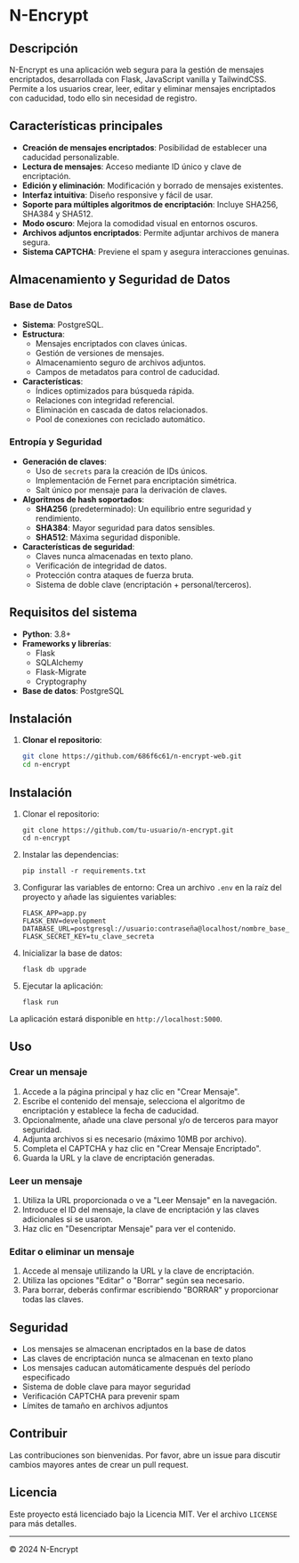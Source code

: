 # N-Encrypt

## Descripción
N-Encrypt es una aplicación web segura para la gestión de mensajes encriptados, desarrollada con Flask, JavaScript vanilla y TailwindCSS. Permite a los usuarios crear, leer, editar y eliminar mensajes encriptados con caducidad, todo ello sin necesidad de registro.

## Características principales
- **Creación de mensajes encriptados**: Posibilidad de establecer una caducidad personalizable.
- **Lectura de mensajes**: Acceso mediante ID único y clave de encriptación.
- **Edición y eliminación**: Modificación y borrado de mensajes existentes.
- **Interfaz intuitiva**: Diseño responsive y fácil de usar.
- **Soporte para múltiples algoritmos de encriptación**: Incluye SHA256, SHA384 y SHA512.
- **Modo oscuro**: Mejora la comodidad visual en entornos oscuros.
- **Archivos adjuntos encriptados**: Permite adjuntar archivos de manera segura.
- **Sistema CAPTCHA**: Previene el spam y asegura interacciones genuinas.

## Almacenamiento y Seguridad de Datos

### Base de Datos
- **Sistema**: PostgreSQL.
- **Estructura**:
  - Mensajes encriptados con claves únicas.
  - Gestión de versiones de mensajes.
  - Almacenamiento seguro de archivos adjuntos.
  - Campos de metadatos para control de caducidad.
- **Características**:
  - Índices optimizados para búsqueda rápida.
  - Relaciones con integridad referencial.
  - Eliminación en cascada de datos relacionados.
  - Pool de conexiones con reciclado automático.

### Entropía y Seguridad
- **Generación de claves**:
  - Uso de `secrets` para la creación de IDs únicos.
  - Implementación de Fernet para encriptación simétrica.
  - Salt único por mensaje para la derivación de claves.
- **Algoritmos de hash soportados**:
  - **SHA256** (predeterminado): Un equilibrio entre seguridad y rendimiento.
  - **SHA384**: Mayor seguridad para datos sensibles.
  - **SHA512**: Máxima seguridad disponible.
- **Características de seguridad**:
  - Claves nunca almacenadas en texto plano.
  - Verificación de integridad de datos.
  - Protección contra ataques de fuerza bruta.
  - Sistema de doble clave (encriptación + personal/terceros).

## Requisitos del sistema
- **Python**: 3.8+
- **Frameworks y librerías**:
  - Flask
  - SQLAlchemy
  - Flask-Migrate
  - Cryptography
- **Base de datos**: PostgreSQL

## Instalación

1. **Clonar el repositorio**:
   ```bash
   git clone https://github.com/686f6c61/n-encrypt-web.git
   cd n-encrypt


## Instalación

1. Clonar el repositorio:
   ```
   git clone https://github.com/tu-usuario/n-encrypt.git
   cd n-encrypt
   ```

2. Instalar las dependencias:
   ```
   pip install -r requirements.txt
   ```

3. Configurar las variables de entorno:
   Crea un archivo `.env` en la raíz del proyecto y añade las siguientes variables:
   ```
   FLASK_APP=app.py
   FLASK_ENV=development
   DATABASE_URL=postgresql://usuario:contraseña@localhost/nombre_base_de_datos
   FLASK_SECRET_KEY=tu_clave_secreta
   ```

4. Inicializar la base de datos:
   ```
   flask db upgrade
   ```

5. Ejecutar la aplicación:
   ```
   flask run
   ```

La aplicación estará disponible en `http://localhost:5000`.

## Uso

### Crear un mensaje
1. Accede a la página principal y haz clic en "Crear Mensaje".
2. Escribe el contenido del mensaje, selecciona el algoritmo de encriptación y establece la fecha de caducidad.
3. Opcionalmente, añade una clave personal y/o de terceros para mayor seguridad.
4. Adjunta archivos si es necesario (máximo 10MB por archivo).
5. Completa el CAPTCHA y haz clic en "Crear Mensaje Encriptado".
6. Guarda la URL y la clave de encriptación generadas.

### Leer un mensaje
1. Utiliza la URL proporcionada o ve a "Leer Mensaje" en la navegación.
2. Introduce el ID del mensaje, la clave de encriptación y las claves adicionales si se usaron.
3. Haz clic en "Desencriptar Mensaje" para ver el contenido.

### Editar o eliminar un mensaje
1. Accede al mensaje utilizando la URL y la clave de encriptación.
2. Utiliza las opciones "Editar" o "Borrar" según sea necesario.
3. Para borrar, deberás confirmar escribiendo "BORRAR" y proporcionar todas las claves.

## Seguridad
- Los mensajes se almacenan encriptados en la base de datos
- Las claves de encriptación nunca se almacenan en texto plano
- Los mensajes caducan automáticamente después del período especificado
- Sistema de doble clave para mayor seguridad
- Verificación CAPTCHA para prevenir spam
- Límites de tamaño en archivos adjuntos

## Contribuir
Las contribuciones son bienvenidas. Por favor, abre un issue para discutir cambios mayores antes de crear un pull request.

## Licencia
Este proyecto está licenciado bajo la Licencia MIT. Ver el archivo `LICENSE` para más detalles.

---

© 2024 N-Encrypt
